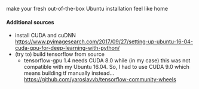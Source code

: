 make your fresh out-of-the-box Ubuntu installation feel like home

#### Additional sources
- install CUDA and cuDNN 
    https://www.pyimagesearch.com/2017/09/27/setting-up-ubuntu-16-04-cuda-gpu-for-deep-learning-with-python/
- (try to) build tensorflow from source
    * tensorflow-gpu 1.4 needs CUDA 8.0 while (in my case) this was not compatible with my Ubuntu 16.04. So, I had to use CUDA 9.0 which means building tf manually instead...
    https://github.com/yaroslavvb/tensorflow-community-wheels

